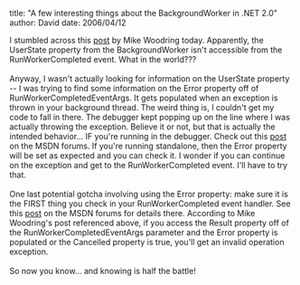 
title: "A few interesting things about the BackgroundWorker in .NET 2.0"
author: David
date: 2006/04/12

I stumbled across this <a href="http://pluralsight.com/blogs/mike/archive/2005/10/21/15783.aspx">post</a> by Mike Woodring today. Apparently, the UserState property from the BackgroundWorker isn't accessible from the RunWorkerCompleted event. What in the world???<br /><br />Anyway, I wasn't actually looking for information on the UserState property -- I was trying to find some information on the Error property off of RunWorkerCompletedEventArgs. It gets populated when an exception is thrown in your background thread. The weird thing is, I couldn't get my code to fall in there. The debugger kept popping up on the line where I was actually throwing the exception. Believe it or not, but that is actually the intended behavior... IF you're running in the debugger. Check out this <a href="http://forums.microsoft.com/MSDN/ShowPost.aspx?PostID=206957&amp;SiteID=1">post</a> on the MSDN forums. If you're running standalone, then the Error property will be set as expected and you can check it. I wonder if you can continue on the exception and get to the RunWorkerCompleted event. I'll have to try that.<br /><br />One last potential gotcha involving using the Error property: make sure it is the FIRST thing you check in your RunWorkerCompleted event handler. See this <a href="http://forums.microsoft.com/MSDN/ShowPost.aspx?PostID=302191&amp;SiteID=1">post</a> on the MSDN forums for details there. According to Mike Woodring's post referenced above, if you access the Result property off of the RunWorkerCompletedEventArgs parameter and the Error property is populated or the Cancelled property is true, you'll get an invalid operation exception.<br /><br />So now you know... and knowing is half the battle!<br />
